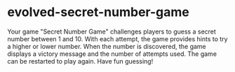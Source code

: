 # evolved-secret-number-game
Your game "Secret Number Game" challenges players to guess a secret number between 1 and 10. With each attempt, the game provides hints to try a higher or lower number. When the number is discovered, the game displays a victory message and the number of attempts used. The game can be restarted to play again. Have fun guessing!
